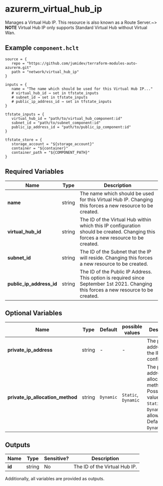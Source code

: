 # azurerm_virtual_hub_ip

Manages a Virtual Hub IP. This resource is also known as a Route Server.~> **NOTE** Virtual Hub IP only supports Standard Virtual Hub without Virtual Wan.

## Example `component.hclt`

```hcl
source = {
   repo = "https://github.com/jumidev/terraform-modules-auto-azurerm.git"   
   path = "network/virtual_hub_ip"   
}

inputs = {
   name = "The name which should be used for this Virtual Hub IP..."   
   # virtual_hub_id → set in tfstate_inputs
   # subnet_id → set in tfstate_inputs
   # public_ip_address_id → set in tfstate_inputs
}

tfstate_inputs = {
   virtual_hub_id = "path/to/virtual_hub_component:id"   
   subnet_id = "path/to/subnet_component:id"   
   public_ip_address_id = "path/to/public_ip_component:id"   
}

tfstate_store = {
   storage_account = "${storage_account}"   
   container = "${container}"   
   container_path = "${COMPONENT_PATH}"   
}

```

## Required Variables

| Name | Type |  Description |
| ---- | --------- |  ----------- |
| **name** | string |  The name which should be used for this Virtual Hub IP. Changing this forces a new resource to be created. | 
| **virtual_hub_id** | string |  The ID of the Virtual Hub within which this IP configuration should be created. Changing this forces a new resource to be created. | 
| **subnet_id** | string |  The ID of the Subnet that the IP will reside. Changing this forces a new resource to be created. | 
| **public_ip_address_id** | string |  The ID of the Public IP Address. This option is required since September 1st 2021. Changing this forces a new resource to be created. | 

## Optional Variables

| Name | Type |  Default  |  possible values |  Description |
| ---- | --------- |  ----------- | ----------- | ----------- |
| **private_ip_address** | string |  -  |  -  |  The private IP address of the IP configuration. | 
| **private_ip_allocation_method** | string |  `Dynamic`  |  `Static`, `Dynamic`  |  The private IP address allocation method. Possible values are `Static` and `Dynamic` is allowed. Defaults to `Dynamic`. | 



## Outputs

| Name | Type | Sensitive? | Description |
| ---- | ---- | --------- | --------- |
| **id** | string | No  | The ID of the Virtual Hub IP. | 

Additionally, all variables are provided as outputs.
